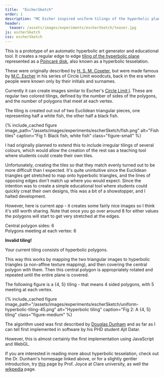 ```yaml
---
title:  "EscherSketch"
order: 1
description: "MC Escher inspired uniform tilings of the hyperbolic plane"
header:
  teaser: /assets/images/experiments/escherSketch/teaser.jpg
js: escherSketch
css: escherSketch
---
```


<div id="details">
  <p>
    This is a prototype of an automatic hyperbolic art generator and educational tool.
    It creates a regular edge to edge
    <a href="https://en.wikipedia.org/wiki/Uniform_tilings_in_hyperbolic_plane">tiling of the hyperbolic plane</a>
    represented as a <a href="https://en.wikipedia.org/wiki/Poincar%C3%A9_disk_model" title="Poincaré disk model of the Hyperbolic Plane">Poincaré disk</a>,
    also known as a hyperbolic tesselation.
  </p>
  <p>
    These were originally described by
    <a href="https://en.wikipedia.org/wiki/Harold_Scott_MacDonald_Coxeter">H. S. M. Coxeter</a>, but were made famous by
    <a href="https://en.wikipedia.org/wiki/M._C._Escher">M.C. Escher</a>
     in his series of Circle Limit woodcuts, back in the era when people were known only by their initials and surnames.
  </p>
  <p>Currently it can create images similar to Escher's
    <a href="https://www.wikiart.org/en/m-c-escher/circle-limit-i" title="Circle Limit i">Circle Limit I</a>.
    These are regular two colored tilings, defined by the number of sides of the polygons, and the
    number of polygons that meet at each vertex.
  </p>
  <p>
    The tiling is created out out of two Euclidean triangular pieces, one representing half a
    white fish, the other half a black fish.
  </p>

  {% include_cached figure image_path="/assets/images/experiments/escherSketch/fish.png" alt="Fish tiles" caption="Fig 1: Black fish, white fish" class="figure-small" %}

  <p>
    I had originally planned to extend this to include irregular tilings of several colours, which would
    allow the creation of the rest oas a teaching tool where students could create their own tiles.
  </p>

  <p>
    Unfortunately, creating the tiles so that they match evenly turned out to be more difficult than I expected.
    It's quite unintuitive since the Euclidean triangles get stretched to map onto hyperbolic
    triangles, and the lines of opposing edges don't match up where you would expect.
    Since the intention was to create a simple educational tool where students could quickly creat
    their own designs, this was a bit of a showstopper, and I halted development.
  </p>

  <p>
    However, here is current app - it creates some fairly nice images so I think it's still worth sharing.
    Note that once you go over around 8 for either values the polygons will start to get very stretched at the edges.
  </p>
</div>

<div id="controls">
  <div id="p-selection">
    <span>Central polygon sides: </span>
    <a href="#" id="p-down">
      <span class="fa fa-chevron-left" aria-hidden="true"></span>
    </a>
    <span id="p-value">6</span>
    <a href="#" id="p-up">
      <span class="fa fa-chevron-right" aria-hidden="true"></span>
    </a>
  </div>
  <div id="q-selection">
    <span>Polygons meeting at each vertex: </span>
    <a href="#" id="q-down">
      <span class="fa fa-chevron-left" aria-hidden="true"></span>
    </a>
    <span id="q-value">6</span>
    <a href="#" id="q-up">
      <span class="fa fa-chevron-right" aria-hidden="true"></span>
    </a>
  </div>
</div>

<p id="warn" class="hide"><strong>Invalid tiling!</strong></p>
<canvas id="canvas"></canvas>

<div id="detail-lower">

  <p>
    Your current tiling consists of <span id="tiling-length"></span> hyperbolic polygons.
  </p>

  <p>
    This way this works by mapping the two triangular images to hyperbolic triangles (a non-affine texture mapping),
    and then covering the central polygon with them.
    Then this central polygon is appropriately rotated and repeated until the entire plane is covered.
  </p>
  <p>The following figure is a {4, 5} tiling - that means 4 sided polygons, with 5 meeting at each vertex.</p>
  {% include_cached figure image_path="/assets/images/experiments/escherSketch/uniform-hyperbolic-tiling-45.png" alt="Hyperbolic tiling" caption="Fig 2: A {4, 5} tiling" class="figure-medium" %}
  <p>
    The algorithm used was first described by <a href="https://www.d.umn.edu/~ddunham/">Douglas Dunham</a> and as far
    as I can tell first implemented in software by his PHD student Ajit Datar.
  </p>
  <p>
    However, this is almost certainly the first implementation using JavaScript and WebGL.
  </p>
  <p>
    If you are interested in reading more about hyperbolic tesselation, check out the Dr. Dunham's homepage linked above, or for a slightly gentler introduction, try
    <a href="https://mathcs.clarku.edu/~djoyce/poincare/poincare.html">this</a>
    page by Prof. Joyce at Clare university, as well the <a href="https://en.wikipedia.org/wiki/Uniform_tilings_in_hyperbolic_plane">wikpedia</a>
    page.
  </p>
</div>

